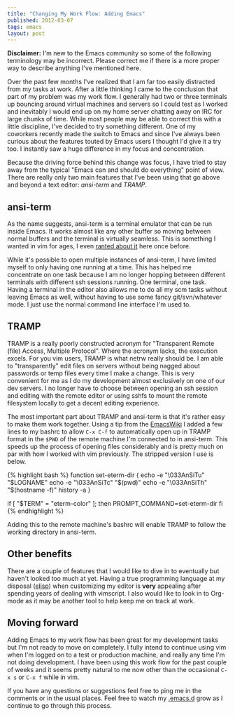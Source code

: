 ```yaml
---
title: "Changing My Work Flow: Adding Emacs"
published: 2012-03-07
tags: emacs
layout: post
---
```


<p class="alert alert-warning">
   <b>Disclaimer:</b>
   I'm new to the Emacs community so some of the following terminology
   may be incorrect.  Please correct me if there is a more proper way to
   describe anything I've mentioned here.
</p>

Over the past few months I've realized that I am far too easily
distracted from my tasks at work.  After a little thinking I came to
the conclusion that part of my problem was my work flow.  I generally
had two or three terminals up bouncing around virtual machines and
servers so I could test as I worked and inevitably I would end up on
my home server chatting away on IRC for large chunks of time.  While
most people may be able to correct this with a little discipline, I've
decided to try something different.  One of my coworkers recently made
the switch to Emacs and since I've always been curious about the
features touted by Emacs users I thought I'd give it a try too.  I
instantly saw a huge difference in my focus and concentration.

Because the driving force behind this change was focus, I have tried
to stay away from the typical "Emacs can and should do everything"
point of view.  There are really only two main features that I've been
using that go above and beyond a text editor: *ansi-term* and *TRAMP*.

## ansi-term ##

As the name suggests, ansi-term is a terminal emulator that can be run
inside Emacs.  It works almost like any other buffer so moving between
normal buffers and the terminal is virtually seamless.  This is
something I wanted in vim for ages, I even [ranted about it][10] here
once before.

While it's possible to open multiple instances of ansi-term, I have
limited myself to only having one running at a time.  This has helped
me concentrate on one task because I am no longer hopping between
different terminals with different ssh sessions running.  One
terminal, one task.  Having a terminal in the editor also allows me to
do all my scm tasks without leaving Emacs as well, without having to
use some fancy git/svn/whatever mode.  I just use the normal command
line interface I'm used to.

## TRAMP ##

TRAMP is a really poorly constructed acronym for "Transparent Remote
(file) Access, Multiple Protocol".  Where the acronym lacks, the
execution excels.  For you vim users, TRAMP is what netrw really
should be.  I am able to "transparently" edit files on servers without
being nagged about passwords or temp files every time I make a change.
This is very convenient for me as I do my development almost
exclusively on one of our dev servers.  I no longer have to choose
between opening an ssh session and editing with the remote editor or
using sshfs to mount the remote filesystem locally to get a decent
editing experience.

The most important part about TRAMP and ansi-term is that it's rather
easy to make them work together.  Using a tip from the [EmacsWiki][20]
I added a few lines to my bashrc to allow `C-x C-f` to automatically
open up in TRAMP format in the `$PWD` of the remote machine I'm
connected to in ansi-term.  This speeds up the process of opening
files considerably and is pretty much on par with how I worked with
vim previously.  The stripped version I use is below.

{% highlight bash %}
function set-eterm-dir {
    echo -e "\033AnSiTu" "$LOGNAME"
    echo -e "\033AnSiTc" "$(pwd)"
    echo -e "\033AnSiTh" "$(hostname -f)"
    history -a
}

if [ "$TERM" = "eterm-color" ]; then
    PROMPT_COMMAND=set-eterm-dir
fi
{% endhighlight %}

Adding this to the remote machine's bashrc will enable TRAMP to follow
the working directory in ansi-term.

## Other benefits ##

There are a couple of features that I would like to dive in to
eventually but haven't looked too much at yet.  Having a true
programming language at my disposal ([elisp][40]) when customizing my
editor is **very** appealing after spending years of dealing with
vimscript.  I also would like to look in to Org-mode as it may be
another tool to help keep me on track at work.

## Moving forward ##

Adding Emacs to my work flow has been great for my development tasks
but I'm not ready to move on completely.  I fully intend to continue
using vim when I'm logged on to a test or production machine, and
really any time I'm not doing development.  I have been using this
work flow for the past couple of weeks and it seems pretty natural to
me now other than the occasional `C-x s` or `C-x f` while in vim.

If you have any questions or suggestions feel free to ping me in the
comments or in the usual places.  Feel free to watch my [.emacs.d][30]
grow as I continue to go through this process.


[10]: /2010/05/07/help-shell-window.html
[20]: http://www.emacswiki.org/emacs/AnsiTermHints#toc4
[30]: https://github.com/rson/emacs.d
[40]: http://en.wikipedia.org/wiki/Emacs_Lisp
